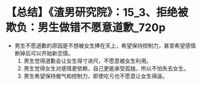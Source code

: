 # 【总结】《渣男研究院》：15_3、拒绝被欺负：男生做错不愿意道歉_720p

-   男生不愿道歉的原因是不想被女生捧在天上，希望保持控制力，甚至希望感情断掉后可以开始新恋情。
    1.  男生觉得道歉会让女生得寸进尺，不愿意被女生利用。
    2.  男生觉得女生对感情更依赖，自己更能承受孤独，所以不怕失去女生。
    3.  男生希望保持傲气和控制力，即使吃亏也不愿意让女生得逞。